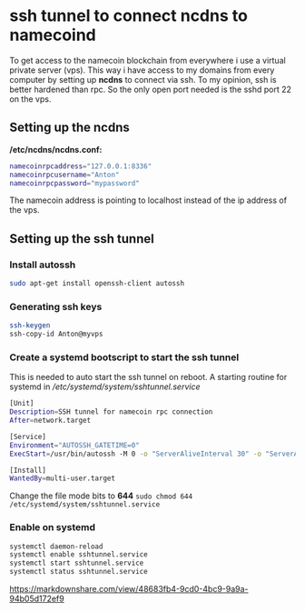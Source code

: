 # ssh tunnel to connect ncdns to namecoind

To get access to the namecoin blockchain from everywhere i use a virtual private server (vps). This way i have access to my domains from every computer by setting up **ncdns** to connect via ssh. To my opinion, ssh is better hardened than rpc. So the only open port needed is the sshd port 22 on the vps.

## Setting up the ncdns

**/etc/ncdns/ncdns.conf:**

```bash
namecoinrpcaddress="127.0.0.1:8336"
namecoinrpcusername="Anton"
namecoinrpcpassword="mypassword"
```
The namecoin address is pointing to localhost instead of the ip address of the vps.

## Setting up the ssh tunnel

### Install autossh
```bash
sudo apt-get install openssh-client autossh
```

### Generating ssh keys

```bash
ssh-keygen
ssh-copy-id Anton@myvps
```

### Create a systemd bootscript to start the ssh tunnel

This is needed to auto start the ssh tunnel on reboot.
A starting routine for systemd in */etc/systemd/system/sshtunnel.service* 

```bash
[Unit]
Description=SSH tunnel for namecoin rpc connection
After=network.target

[Service]
Environment="AUTOSSH_GATETIME=0"
ExecStart=/usr/bin/autossh -M 0 -o "ServerAliveInterval 30" -o "ServerAliveCountMax 3" -o "ExitOnForwardFailure=yes" -o "StrictHostKeyChecking=no" -NL 8336:127.0.0.1:8336 -i /home/Anton/.ssh/id_rsa Anton@myvps -p 22

[Install]
WantedBy=multi-user.target
```

Change the file mode bits to **644** ```sudo chmod 644 /etc/systemd/system/sshtunnel.service```

### Enable on systemd

```bash
systemctl daemon-reload
systemctl enable sshtunnel.service
systemctl start sshtunnel.service
systemctl status sshtunnel.service
```

https://markdownshare.com/view/48683fb4-9cd0-4bc9-9a9a-94b05d172ef9